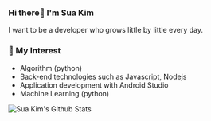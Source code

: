 ### Hi there👋 I'm Sua Kim 

I want to be a developer who grows little by little every day.

### 🌱 My Interest
- Algorithm (python)
- Back-end technologies such as Javascript, Nodejs
- Application development with Android Studio
- Machine Learning (python)

![Sua Kim's Github Stats](https://github-readme-stats.vercel.app/api?username=sua-kim&show_icons=true)


<!--
**sua-kim/Sua-kim** is a ✨ _special_ ✨ repository because its `README.md` (this file) appears on your GitHub profile.

Here are some ideas to get you started:

- 🔭 I’m currently working on ...
- 🌱 I’m currently learning ...
- 👯 I’m looking to collaborate on ...
- 🤔 I’m looking for help with ...
- 💬 Ask me about ...
- 📫 How to reach me: ...
- 😄 Pronouns: ...
- ⚡ Fun fact: ...
-->
